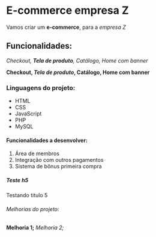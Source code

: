 # E-commerce empresa Z

Vamos criar um **e-commerce**, para a *empresa Z*

## Funcionalidades:

_Checkout, **Tela de produto**, Catálogo, Home com banner_  

**Checkout, _Tela de produto_, Catálogo, Home com banner**  

### Linguagens do projeto:

* HTML
* CSS
* JavaScript
* PHP
* MySQL

#### Funcionalidades a desenvolver:

1. Área de membros
2. Integração com outros pagamentos
3. Sistema de bônus primeira compra

##### Teste h5

Testando titulo 5

###### Melhorias do projeto:

__Melhoria 1;__ _Melhoria 2;_